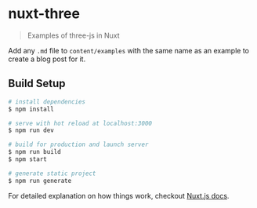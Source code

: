 # nuxt-three

> Examples of three-js in Nuxt

Add any `.md` file to `content/examples` with the same name as an example to create a blog post for it.

## Build Setup

```bash
# install dependencies
$ npm install

# serve with hot reload at localhost:3000
$ npm run dev

# build for production and launch server
$ npm run build
$ npm start

# generate static project
$ npm run generate
```

For detailed explanation on how things work, checkout [Nuxt.js docs](https://nuxtjs.org).
